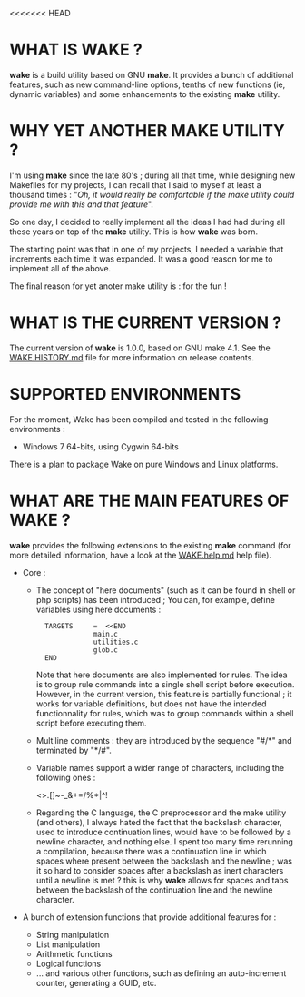 <<<<<<< HEAD
# WHAT IS WAKE ? #
**wake** is a build utility based on GNU **make**. It provides a bunch of additional features, such as new command-line options, tenths of new functions (ie, dynamic variables) and some enhancements to the existing **make** utility.

# WHY YET ANOTHER MAKE UTILITY ? #
I'm using **make** since the late 80's ; during all that time, while designing new Makefiles for my projects, I can recall that I said to myself at least a thousand times : "*Oh, it would really be comfortable if the make utility could provide me with this and that feature*".

So one day, I decided to really implement all the ideas I had had during all these years on top of the **make** utility. This is how **wake** was born.

The starting point was that in one of my projects, I needed a variable that increments each time it was expanded. It was a good reason for me to implement all of the above.

The final reason for yet anoter make utility is : for the fun !

# WHAT IS THE CURRENT VERSION ? #
The current version of **wake** is 1.0.0, based on GNU make 4.1.
See the [WAKE.HISTORY.md](WAKE.HISTORY.md "Wake history") file for more information on release contents.

# SUPPORTED ENVIRONMENTS #
For the moment, Wake has been compiled and tested in the following environments :

- Windows 7 64-bits, using Cygwin 64-bits

There is a plan to package Wake on pure Windows and Linux platforms.

# WHAT ARE THE MAIN FEATURES OF WAKE ?
**wake** provides the following extensions to the existing **make** command (for more detailed information, have a look at the [WAKE.help.md](WAKE.help.md "Wake help file") help file).

- Core : 
	- The concept of "here documents" (such as it can be found in shell or php scripts) has been introduced ; You can, for example, define variables using here documents :

			TARGETS 	=  <<END
						main.c
						utilities.c
						glob.c
			END
	
		Note that here documents are also implemented for rules. The idea is to group rule commands into a single shell script before execution. However, in the current version, this feature is partially functional ; it works for variable definitions, but does not have the intended functionnality for rules, which was to group commands within a shell script before executing them.

	- Multiline comments : they are introduced by the sequence "\#/\*" and terminated by "*/#".
	
	- Variable names support a wider range of characters, including the following ones :

		<>.[]~-_&+=/%*|^!

	- Regarding the C language, the C preprocessor and the make utility (and others), I always hated the fact that the backslash character, used to introduce continuation lines, would have to be followed by a newline character, and nothing else. I spent too many time rerunning a compilation, because there was a continuation line in which spaces where present between the backslash and the newline ; was it so hard to consider spaces after a backslash as inert characters until a newline is met ? this is why **wake** allows for spaces and tabs between the backslash of the continuation line and the newline character. 

- A bunch of extension functions that provide additional features for :
	- String manipulation
	- List manipulation
	- Arithmetic functions
	- Logical functions
	- ... and various other functions, such as defining an auto-increment counter, generating a GUID, etc.